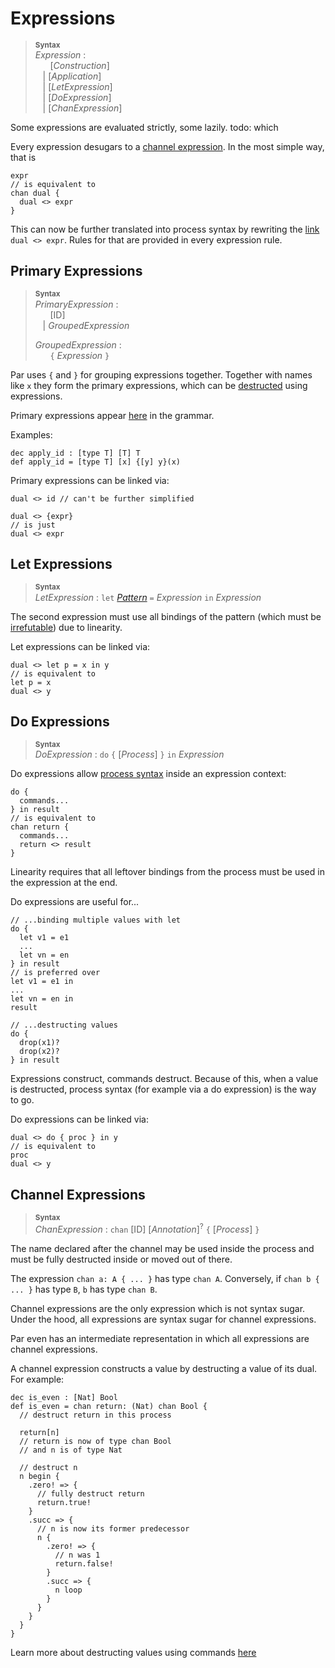 # Expressions

> **<sup>Syntax</sup>**\
> _Expression_ :\
> &nbsp;&nbsp; &nbsp;&nbsp; [_Construction_] \
> &nbsp;&nbsp; | [_Application_] \
> &nbsp;&nbsp; | [_LetExpression_] \
> &nbsp;&nbsp; | [_DoExpression_] \
> &nbsp;&nbsp; | [_ChanExpression_]

Some expressions are evaluated strictly, some lazily. todo: which

Every expression desugars to a [channel expression](#channel-expressions). In the most simple way, that is
```par
expr
// is equivalent to
chan dual {
  dual <> expr
}
```
This can now be further translated into process syntax by rewriting the [link](./statements/commands.md#link-commands) `dual <> expr`. Rules for that are provided in every expression rule.

## Primary Expressions

> **<sup>Syntax</sup>**\
> _PrimaryExpression_ :\
> &nbsp;&nbsp; &nbsp;&nbsp; [ID] \
> &nbsp;&nbsp; | _GroupedExpression_
>
> _GroupedExpression_ :\
> &nbsp;&nbsp; &nbsp;&nbsp; `{` _Expression_ `}`

Par uses `{` and `}` for grouping expressions together.
Together with names like `x` they form the primary expressions, which can be [destructed](./expressions/application.md) using expressions.

Primary expressions appear [here](./expressions/application.md) in the grammar.

Examples:
```par
dec apply_id : [type T] [T] T
def apply_id = [type T] [x] {[y] y}(x)
```

Primary expressions can be linked via:
```par
dual <> id // can't be further simplified

dual <> {expr}
// is just
dual <> expr
```

## Let Expressions

> **<sup>Syntax</sup>**\
> _LetExpression_ : `let` [_Pattern_] `=` _Expression_ `in` _Expression_

The second expression must use all bindings of the pattern (which must be [irrefutable](patterns.md#irrefutable-note)) due to linearity.

Let expressions can be linked via:
```par
dual <> let p = x in y
// is equivalent to
let p = x
dual <> y
```

## Do Expressions

> **<sup>Syntax</sup>**\
> _DoExpression_ : `do` `{` [_Process_] `}` `in` _Expression_

Do expressions allow [process syntax](statements.md) inside an expression context:
```par
do { 
  commands... 
} in result
// is equivalent to
chan return {
  commands...
  return <> result
}
```
Linearity requires that all leftover bindings from the process must be used in the expression at the end.

Do expressions are useful for...
```par
// ...binding multiple values with let
do {
  let v1 = e1
  ...
  let vn = en
} in result
// is preferred over
let v1 = e1 in
...
let vn = en in
result

// ...destructing values
do {
  drop(x1)?
  drop(x2)?
} in result
```
Expressions construct, commands destruct. 
Because of this, when a value is destructed, process syntax (for example via a do expression) is the way to go.

Do expressions can be linked via:
```par
dual <> do { proc } in y
// is equivalent to
proc
dual <> y
```

## Channel Expressions

> **<sup>Syntax</sup>**\
> _ChanExpression_ : `chan` [ID] [_Annotation_]<sup>?</sup> `{` [_Process_] `}`

The name declared after the channel may be used inside the process and must be fully destructed inside or moved out of there.

The expression `chan a: A { ... }` has type `chan A`. Conversely, if `chan b { ... }` has type `B`, `b` has type `chan B`.

Channel expressions are the only expression which is not syntax sugar. Under the hood, all expressions are syntax sugar for channel expressions.

Par even has an intermediate representation in which all expressions are channel expressions.

A channel expression constructs a value by destructing a value of its dual. For example:
```par
dec is_even : [Nat] Bool
def is_even = chan return: (Nat) chan Bool {
  // destruct return in this process

  return[n]
  // return is now of type chan Bool
  // and n is of type Nat

  // destruct n
  n begin {
    .zero! => {
      // fully destruct return
      return.true!
    }
    .succ => {
      // n is now its former predecessor
      n {
        .zero! => {
          // n was 1
          return.false!
        }
        .succ => {
          n loop
        }
      }
    }
  }
}
```
Learn more about destructing values using commands [here](./statements/commands.md)

[_Pattern_]: ./patterns.md